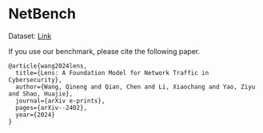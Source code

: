 # NetBench
Dataset: [Link](https://drive.google.com/drive/u/2/folders/1dYGHKKJR5WS4cXISk9AtfW_gB9mdC2ED)

If you use our benchmark, please cite the following paper.
```
@article{wang2024lens,
  title={Lens: A Foundation Model for Network Traffic in Cybersecurity},
  author={Wang, Qineng and Qian, Chen and Li, Xiaochang and Yao, Ziyu and Shao, Huajie},
  journal={arXiv e-prints},
  pages={arXiv--2402},
  year={2024}
}
```

